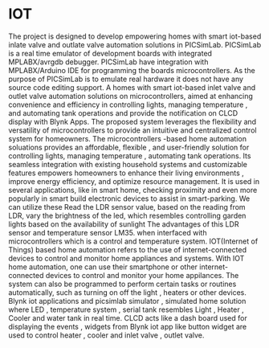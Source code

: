 # IOT
The project is designed to develop empowering homes with smart iot-based inlate valve 
and outlate valve automation solutions in PICSimLab. PICSimLab is a real time emulator of 
development boards with integrated MPLABX/avrgdb debugger. PICSimLab have 
integration with MPLABX/Arduino IDE for programming the boards microcontrollers. As the 
purpose of PICSimLab is to emulate real hardware it does not have any source code editing 
support. 
A homes with smart iot-based inlet valve and outlet valve automation solutions on 
microcontrollers, aimed at enhancing convenience and efficiency in controlling lights, 
managing temperature , and automating tank operations and provide the notification on 
CLCD display with Blynk Apps. The proposed system leverages the flexibility and versatility 
of microcontrollers to provide an intuitive and centralized control system for homeowners. 
The microcontrollers -based home automation soluations provides an affordable, flexible , 
and user-friendly solution for controlling lights, managing temperature , automating tank 
operations. Its seamless integration with existing household systems and customizable 
features empowers homeowners to enhance their living environments , improve energy 
efficiency, and optimize resource management. 
It is used in several applications, like in smart home, checking proximity and even more 
popularly in smart build electronic devices to assist in smart-parking. We can utilize these 
Read the LDR sensor value, based on the reading from LDR, vary the brightness of the led, 
which resembles controlling garden lights based on the availability of sunlight The 
advantages of this LDR sensor and temperature sensor LM35. when interfaced with 
microcontrollers which is a control and temperature system. 
IOT(Internet of Things) based home automation refers to the use of internet-connected 
devices to control and monitor home appliances and systems. With IOT home automation, 
one can use their smartphone or other internet-connected devices to control and monitor 
your home appilances. The system can also be programmed to perform certain tasks or 
routines automatically, such as turning on off the light , heaters or other devices. 
Blynk iot applications and picsimlab simulator , simulated home solution where LED , 
temperature system , serial tank resembles Light , Heater , Cooler and water tank in real 
time. CLCD acts like a dash board used for displaying the events , widgets from Blynk iot 
app like button widget are used to control heater , cooler and inlet valve , outlet valve. 
